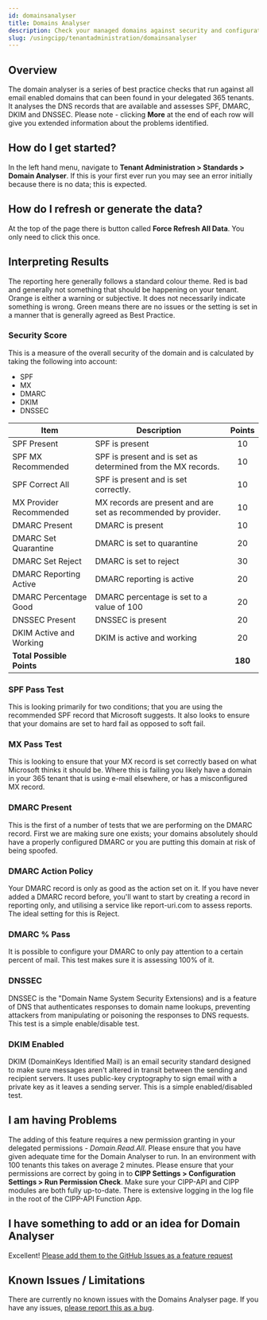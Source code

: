 ```yaml
---
id: domainsanalyser
title: Domains Analyser
description: Check your managed domains against security and configuration best practices.
slug: /usingcipp/tenantadministration/domainsanalyser
---
```


## Overview

The domain analyser is a series of best practice checks that run against all email enabled domains that can been found in your delegated 365 tenants. It analyses the DNS records that are available and assesses SPF, DMARC, DKIM and DNSSEC. Please note - clicking **More** at the end of each row will give you extended information about the problems identified.

## How do I get started?

In the left hand menu, navigate to **Tenant Administration > Standards > Domain Analyser**. If this is your first ever run you may see an error initially because there is no data; this is expected.

## How do I refresh or generate the data?

At the top of the page there is button called **Force Refresh All Data**. You only need to click this once.

## Interpreting Results

The reporting here generally follows a standard colour theme.
Red is bad and generally not something that should be happening on your tenant.
Orange is either a warning or subjective. It does not necessarily indicate something is wrong.
Green means there are no issues or the setting is set in a manner that is generally agreed as Best Practice.

### Security Score

This is a measure of the overall security of the domain and is calculated by taking the following into account:

* SPF
* MX
* DMARC
* DKIM
* DNSSEC

| Item                      | Description                                                      | Points  |
|---------------------------|------------------------------------------------------------------|:-------:|
| SPF Present               | SPF is present                                                   | 10      |
| SPF MX Recommended        | SPF is present and is set as determined from the MX records.     | 10      |
| SPF Correct All           | SPF is present and is set correctly.                             | 10      |
| MX Provider Recommended   | MX records are present and are set as recommended by provider.   | 10      |
| DMARC Present             | DMARC is present                                                 | 10      |
| DMARC Set Quarantine      | DMARC is set to quarantine                                       | 20      |
| DMARC Set Reject          | DMARC is set to reject                                           | 30      |
| DMARC Reporting Active    | DMARC reporting is active                                        | 20      |
| DMARC Percentage Good     | DMARC percentage is set to a value of 100                        | 20      |
| DNSSEC Present            | DNSSEC is present                                                | 20      |
| DKIM Active and Working   | DKIM is active and working                                       | 20      |
| **Total Possible Points** |                                                                  | **180** |


### SPF Pass Test

This is looking primarily for two conditions; that you are using the recommended SPF record that Microsoft suggests. It also looks to ensure that your domains are set to hard fail as opposed to soft fail.

### MX Pass Test

This is looking to ensure that your MX record is set correctly based on what Microsoft thinks it should be. Where this is failing you likely have a domain in your 365 tenant that is using e-mail elsewhere, or has a misconfigured MX record.

### DMARC Present

This is the first of a number of tests that we are performing on the DMARC record. First we are making sure one exists; your domains absolutely should have a properly configured DMARC or you are putting this domain at risk of being spoofed.

### DMARC Action Policy

Your DMARC record is only as good as the action set on it. If you have never added a DMARC record before, you'll want to start by creating a record in reporting only, and utilising a service like report-uri.com to assess reports. The ideal setting for this is Reject.

### DMARC % Pass

It is possible to configure your DMARC to only pay attention to a certain percent of mail. This test makes sure it is assessing 100% of it.

### DNSSEC

DNSSEC is the "Domain Name System Security Extensions) and is a feature of DNS that authenticates responses to domain name lookups, preventing attackers from manipulating or poisoning the responses to DNS requests. This test is a simple enable/disable test.

### DKIM Enabled

DKIM (DomainKeys Identified Mail) is an email security standard designed to make sure messages aren't altered in transit between the sending and recipient servers. It uses public-key cryptography to sign email with a private key as it leaves a sending server. This is a simple enabled/disabled test.

## I am having Problems

The adding of this feature requires a new permission granting in your delegated permissions - _Domain.Read.All_. Please ensure that you have given adequate time for the Domain Analyser to run. In an environment with 100 tenants this takes on average 2 minutes. Please ensure that your permissions are correct by going in to **CIPP Settings > Configuration Settings > Run Permission Check**. Make sure your CIPP-API and CIPP modules are both fully up-to-date. There is extensive logging in the log file in the root of the CIPP-API Function App.

## I have something to add or an idea for Domain Analyser

Excellent! [Please add them to the GitHub Issues as a feature request](https://github.com/KelvinTegelaar/CIPP/issues/new?assignees=&labels=&template=feature_request.md&title=FEATURE+REQUEST%3A+)

## Known Issues / Limitations

There are currently no known issues with the Domains Analyser page.  If you have any issues, [please report this as a bug](https://github.com/KelvinTegelaar/CIPP/issues/new?assignees=&labels=&template=bug_report.md&title=BUG%3A+).
